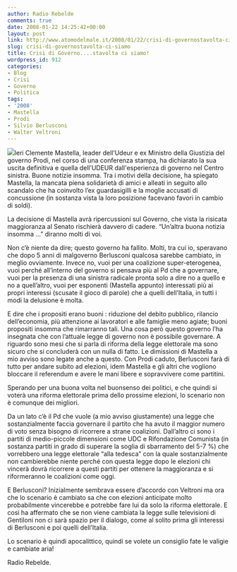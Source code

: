 ```yaml
---
author: Radio Rebelde
comments: true
date: 2008-01-22 14:25:42+00:00
layout: post
link: http://www.atomodelmale.it/2008/01/22/crisi-di-governostavolta-ci-siamo/
slug: crisi-di-governostavolta-ci-siamo
title: Crisi di Governo....stavolta ci siamo!
wordpress_id: 912
categories:
- Blog
- Crisi
- Governo
- Politica
tags:
- '2008'
- Mastella
- Prodi
- Silvio Berlusconi
- Walter Veltroni
---
```


![](http://www.atomodelmale.it/wp-content/uploads/2008/10/art_jpgphp.jpg)Ieri Clemente Mastella, leader dell’Udeur e ex Ministro della Giustizia del governo Prodi, nel corso di una conferenza stampa, ha dichiarato la sua uscita definitiva e quella dell’UDEUR dall'esperienza di governo nel Centro sinistra. Buone notizie insomma. Tra i motivi della decisione, ha spiegato Mastella, la mancata piena solidarietà di amici e alleati in seguito allo scandalo che ha coinvolto l’ex guardasigilli e la moglie accusati di concussione (in sostanza vista la loro posizione facevano favori in cambio di soldi).

La decisione di Mastella avrà ripercussioni sul Governo, che vista la risicata maggioranza al Senato rischierà davvero di cadere. “Un’altra buona notizia insomma …” diranno molti di voi.

Non c’è niente da dire; questo governo ha fallito. Molti, tra cui io, speravano che dopo 5 anni di malgoverno Berlusconi qualcosa sarebbe cambiato, in meglio ovviamente. Invece no, vuoi per una coalizione super-eterogenea, vuoi perché all’interno del governo si pensava più al Pd che a governare, vuoi per la presenza di una sinistra radicale pronta solo a dire no a quello e no a quell’altro, vuoi per esponenti (Mastella appunto) interessati più ai propri interessi (scusate il gioco di parole) che a quelli dell’Italia, in tutti i modi la delusione è molta.

<!-- more -->


E dire che i propositi erano buoni : riduzione del debito pubblico, rilancio dell’economia, più attenzione ai lavoratori e alle famiglie meno agiate; buoni propositi insomma che rimarranno tali. Una cosa però questo governo l’ha insegnata che con l’attuale legge di governo non è possibile governare. A riguardo sono mesi che si parla di riforma della legge elettorale ma sono sicuro che si concluderà con un nulla di fatto. Le dimissioni di Mastella a mio avviso sono legate anche a questo. Con Prodi caduto, Berlusconi farà di tutto per andare subito ad elezioni, idem Mastella e gli altri che vogliono bloccare il referendum e avere le mani libere e sopravvivere come partitini.

Sperando per una buona volta nel buonsenso dei politici, e che quindi si voterà una riforma elettorale prima dello prossime elezioni, lo scenario non è comunque dei migliori.

Da un lato c’è il Pd che vuole (a mio avviso giustamente) una legge che sostanzialmente faccia governare il partito che ha avuto il maggior numero di voto senza bisogno di ricorrere a strane coalizioni. Dall’altro ci sono i partiti di medio-piccole dimensioni come UDC e Rifondazione Comunista (in sostanza partiti in grado di superare la soglia di sbarramento del 5-7 %) che vorrebbero una legge elettorale “alla tedesca” con la quale sostanzialmente non cambierebbe niente perché con questa legge dopo le elezioni chi vincerà dovrà ricorrere a questi partiti per ottenere la maggioranza e si riformeranno le coalizioni come oggi.

E Berlusconi? Inizialmente sembrava essere d’accordo con Veltroni ma ora che lo scenario è cambiato sa che con elezioni anticipate molto probabilmente vincerebbe e potrebbe fare lui da solo la riforma elettorale. E così ha affermato che se non viene cambiata la legge sulle televisioni di Gentiloni non ci sarà spazio per il dialogo, come al solito prima gli interessi di Berlusconi e poi quelli dell’Italia.

Lo scenario è quindi apocalittico, quindi se volete un consiglio fate le valigie e cambiate aria!

Radio Rebelde.
